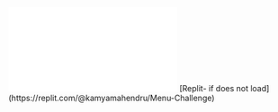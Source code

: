 <iframe frameborder=“0” width=“100%” height=“500px” src=“https://replit.com/@kamyamahendru/cat?embed=true” > Only works sometimes</iframe>
[Replit- if does not load](https://replit.com/@kamyamahendru/Menu-Challenge)
